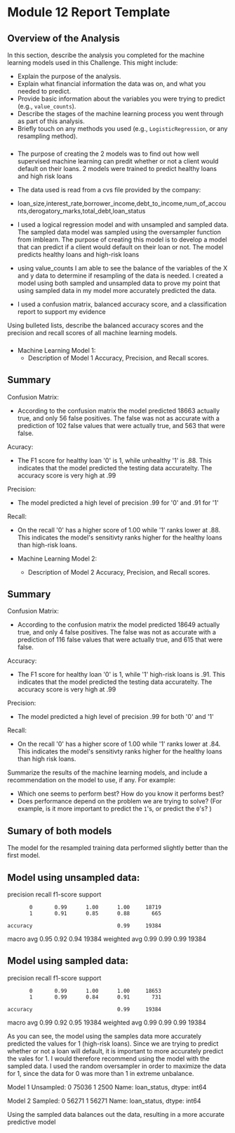 # Module 12 Report Template

## Overview of the Analysis

In this section, describe the analysis you completed for the machine learning models used in this Challenge. This might include:

* Explain the purpose of the analysis.
* Explain what financial information the data was on, and what you needed to predict.
* Provide basic information about the variables you were trying to predict (e.g., `value_counts`).
* Describe the stages of the machine learning process you went through as part of this analysis.
* Briefly touch on any methods you used (e.g., `LogisticRegression`, or any resampling method).

###
* The purpose of creating the 2 models was to find out how well supervised machine learning can predit whether or not a client would default on their loans.  2 models were trained to predict healthy loans and high risk loans

* The data used is read from a cvs file provided by the company:
* loan_size,interest_rate,borrower_income,debt_to_income,num_of_accounts,derogatory_marks,total_debt,loan_status

* I used a logical regression model and with unsampled and sampled data.  The sampled data model was sampled using the oversampler function from imblearn.  The purpose of creating this model is to develop a model that can predict if a client would default on their loan or not.  The model predicts healthy loans and high-risk loans

*  using value_counts I am able to see the balance of the variables of the X and y data to determine if resampling of the data is needed.  I created a model using both sampled and unsampled data to prove my point that using sampled data in my model more accurately predicted the data.

*  I used a confusion matrix, balanced accuracy score, and a classification report to support my evidence

Using bulleted lists, describe the balanced accuracy scores and the precision and recall scores of all machine learning models. 
###

* Machine Learning Model 1:
  * Description of Model 1 Accuracy, Precision, and Recall scores.

## Summary
Confusion Matrix:
  * According to the confusion matrix the model predicted 18663 actually true, and only 56 false positives.  The false was not as accurate with a prediction of 102 false values that were actually true, and 563 that were false.

Acuracy:
  * The F1 score for healthy loan '0' is 1, while unhealthy '1' is .88.  This indicates that the model predicted the testing data accuratelty.  The accuracy score is very high at .99

Precision:
  * The model predicted a high level of precision .99 for '0' and .91 for '1'

Recall: 
  * On the recall '0' has a higher score of 1.00 while '1' ranks lower at .88.  This indicates the model's sensitivty ranks higher for the healthy loans than high-risk loans.


* Machine Learning Model 2:
  * Description of Model 2 Accuracy, Precision, and Recall scores.

## Summary
Confusion Matrix:
  * According to the confusion matrix the model predicted 18649 actually true, and only 4 false positives.  The false was not as accurate with a prediction of 116 false values that were actually true, and 615 that were false.

Accuracy:
  * The F1 score for healthy loan '0' is 1, while '1' high-risk loans is .91.  This indicates that the model predicted the testing data accuratelty.  The accuracy score is very high at .99

Precision:
  * The model predicted a high level of precision .99 for both '0' and '1'

Recall:
  * On the recall '0' has a higher score of 1.00 while '1' ranks lower at .84.  This indicates the model's sensitivty ranks higher for the healthy loans than high risk loans.



Summarize the results of the machine learning models, and include a recommendation on the model to use, if any. For example:
* Which one seems to perform best? How do you know it performs best?
* Does performance depend on the problem we are trying to solve? (For example, is it more important to predict the `1`'s, or predict the `0`'s? )

## Sumary of both models
The model for the resampled training data performed slightly better than the first model.  

## Model using unsampled data:
precision    recall  f1-score   support

           0       0.99      1.00      1.00     18719
           1       0.91      0.85      0.88       665

    accuracy                           0.99     19384
   macro avg       0.95      0.92      0.94     19384
weighted avg       0.99      0.99      0.99     19384

## Model using sampled data:
precision    recall  f1-score   support

           0       0.99      1.00      1.00     18653
           1       0.99      0.84      0.91       731

    accuracy                           0.99     19384
   macro avg       0.99      0.92      0.95     19384
weighted avg       0.99      0.99      0.99     19384


As you can see, the model using the samples data more accurately predicted the values for 1 (high-risk loans).  Since we are trying to predict whether or not a loan will default, it is important to more accurately predict the vales for 1.  I would therefore recommend using the model with the sampled data.  I used the random oversampler in order to maximize the data for 1, since the data for 0 was more than 1 in extreme unbalance.

Model 1 Unsampled:
0    75036
1     2500
Name: loan_status, dtype: int64

Model 2 Sampled:
0    56271
1    56271
Name: loan_status, dtype: int64

Using the sampled data balances out the data, resulting in a more accurate predictive model

